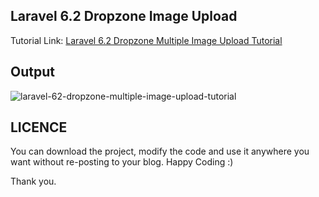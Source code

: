 ## Laravel 6.2 Dropzone Image Upload 
Tutorial Link: [Laravel 6.2 Dropzone Multiple Image Upload Tutorial](https://www.mynotepaper.com/laravel-62-dropzone-multiple-image-upload-tutorial.html)

## Output
![laravel-62-dropzone-multiple-image-upload-tutorial](https://user-images.githubusercontent.com/13184472/68037902-f5584a00-fcf2-11e9-880b-c814c5faef45.png)

## LICENCE
You can download the project, modify the code and use it anywhere you want without re-posting to your blog. Happy Coding :)

Thank you.
